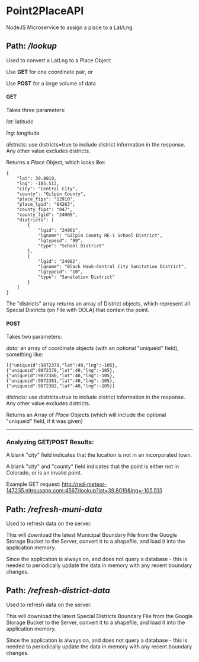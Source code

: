 # Point2PlaceAPI
NodeJS Microservice to assign a place to a Lat/Lng.

## Path: */lookup*

Used to convert a LatLng to a Place Object

Use **GET** for one coordinate pair, or 

Use **POST** for a large volume of data

#### GET

Takes three parameters:

*lat:* latitude

*lng:* longitude

*districts:* use districts=true to include district information in the response.  Any other value excludes districts.

Returns a *Place* Object, which looks like:

```
{
	"lat": 39.8019,
	"lng": -105.513,
	"city": "Central City",
	"county": "Gilpin County",
	"place_fips": "12910",
	"place_lgid": "64263",
	"county_fips": "047",
	"county_lgid": "24005",
	"districts": [
		{
			"lgid": "24901",
			"lgname": "Gilpin County RE-1 School District",
			"lgtypeid": "99",
			"type": "School District"
		},
		{
			"lgid": "24002",
			"lgname": "Black Hawk-Central City Sanitation District",
			"lgtypeid": "10",
			"type": "Sanitation District"
		}
	]
}
```

The "districts" array returns an array of District objects, which represent all Special Districts (on File with DOLA) that contain the point.


#### POST

Takes two parameters:

*data:* an array of coordinate objects (with an optional "uniqueid" field), something like:

```
[{"uniqueid":9872378,"lat":40,"lng":-105},{"uniqueid":9872379,"lat":40,"lng":-105},{"uniqueid":9872380,"lat":40,"lng":-105},{"uniqueid":9872381,"lat":40,"lng":-105},{"uniqueid":9872382,"lat":40,"lng":-105}]
```

*districts:* use districts=true to include district information in the response.  Any other value excludes districts.


Returns an Array of *Place* Objects (which will include the optional "uniqueid" field, if it was given)



----
### Analyzing GET/POST Results:

A blank "city" field indicates that the location is not in an incorporated town.  

A blank "city" and "county" field indicates that the point is either not in Colorado, or is an invalid point.

Example GET request:
http://red-meteor-147235.nitrousapp.com:4567/lookup?lat=39.8019&lng=-105.513


## Path: */refresh-muni-data*

Used to refresh data on the server.

This will download the latest Municipal Boundary File from the Google Storage Bucket to the Server, convert it to a shapefile, and load it into the application memory.

Since the application is always on, and does not query a database - this is needed to periodically update the data in memory with any recent boundary changes.


## Path: */refresh-district-data*

Used to refresh data on the server.

This will download the latest Special Districts Boundary File from the Google Storage Bucket to the Server, convert it to a shapefile, and load it into the application memory.

Since the application is always on, and does not query a database - this is needed to periodically update the data in memory with any recent boundary changes.


